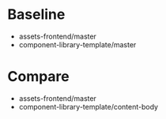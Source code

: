 # Baseline

* assets-frontend/master
* component-library-template/master

# Compare

* assets-frontend/master
* component-library-template/content-body
